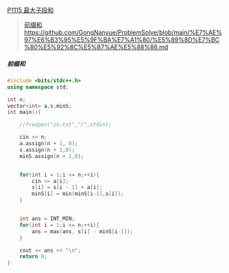 [P1115 最大子段和](https://www.luogu.com.cn/problem/P1115)

> [前缀和](https://github.com/GongNanyue/ProblemSolve/blob/main/%E7%AE%97%E6%B3%95%E5%9F%BA%E7%A1%80/%E5%89%8D%E7%BC%80%E5%92%8C%E5%B7%AE%E5%88%86.md)https://github.com/GongNanyue/ProblemSolve/blob/main/%E7%AE%97%E6%B3%95%E5%9F%BA%E7%A1%80/%E5%89%8D%E7%BC%80%E5%92%8C%E5%B7%AE%E5%88%86.md

##### 前缀和
```cpp
#include <bits/stdc++.h>
using namespace std;

int n;
vector<int> a,s,minS;
int main(){

    //freopen("in.txt","r",stdin);

    cin >> n;
    a.assign(n + 1, 0);
    s.assign(n + 1,0);
    minS.assign(n + 1,0);


    for(int i = 1;i <= n;++i){
        cin >> a[i];
        s[i] = s[i - 1] + a[i];
        minS[i] = min(minS[i-1],s[i]);
    }


    int ans = INT_MIN;
    for(int i = 1;i <= n;++i){
        ans = max(ans, s[i] - minS[i-1]);
    }

    cout << ans << "\n";
    return 0;
}
```
